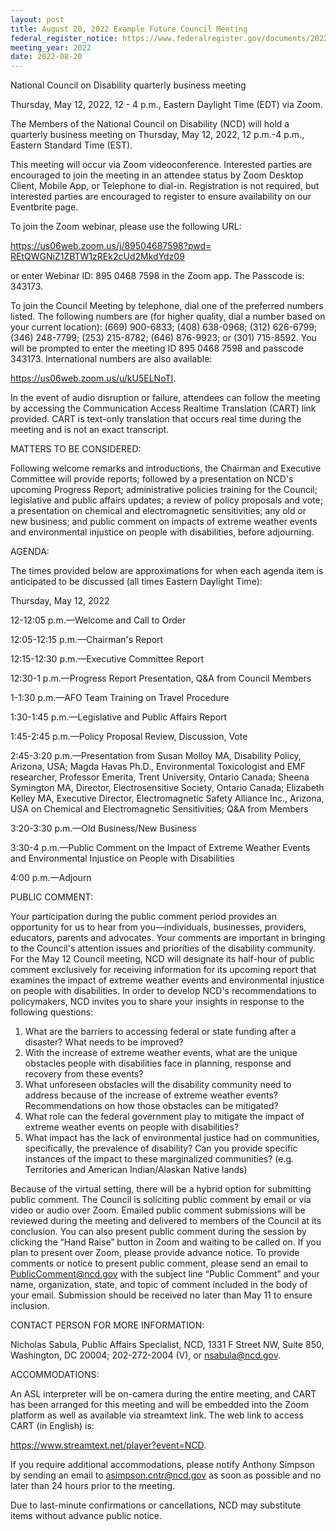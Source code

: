 ```yaml
---
layout: post
title: August 20, 2022 Example Future Council Meeting
federal_register_notice: https://www.federalregister.gov/documents/2022/05/02/2022-09412/sunshine-act-meetings
meeting_year: 2022
date: 2022-08-20
---
```

National Council on Disability quarterly business meeting

Thursday, May 12, 2022, 12 - 4 p.m., Eastern Daylight Time (EDT) via Zoom.

The Members of the National Council on Disability (NCD) will hold a quarterly business meeting on Thursday, May 12, 2022, 12 p.m.-4 p.m., Eastern Standard Time (EST).

This meeting will occur via Zoom videoconference. Interested parties are encouraged to join the meeting in an attendee status by Zoom Desktop Client, Mobile App, or Telephone to dial-in. Registration is not required, but interested parties are encouraged to register to ensure availability on our Eventbrite page.

To join the Zoom webinar, please use the following URL:

https://us06web.zoom.us/​j/​89504687598?​pwd=​REtQWGNiZ1ZBTW1zREk2cUd2MkdYdz09

or enter Webinar ID: 895 0468 7598 in the Zoom app. The Passcode is: 343173.

To join the Council Meeting by telephone, dial one of the preferred numbers listed. The following numbers are (for higher quality, dial a number based on your current location): (669) 900-6833; (408) 638-0968; (312) 626-6799; (346) 248-7799; (253) 215-8782; (646) 876-9923; or (301) 715-8592. You will be prompted to enter the meeting ID 895 0468 7598 and passcode 343173. International numbers are also available:

https://us06web.zoom.us/​u/​kU5ELNoTI.

In the event of audio disruption or failure, attendees can follow the meeting by accessing the Communication Access Realtime Translation (CART) link provided. CART is text-only translation that occurs real time during the meeting and is not an exact transcript.

MATTERS TO BE CONSIDERED:

Following welcome remarks and introductions, the Chairman and Executive Committee will provide reports; followed by a presentation on NCD's upcoming Progress Report; administrative policies training for the Council; legislative and public affairs updates; a review of policy proposals and vote; a presentation on chemical and electromagnetic sensitivities; any old or new business; and public comment on impacts of extreme weather events and environmental injustice on people with disabilities, before adjourning.

AGENDA:

The times provided below are approximations for when each agenda item is anticipated to be discussed (all times Eastern Daylight Time):

Thursday, May 12, 2022

12-12:05 p.m.—Welcome and Call to Order

12:05-12:15 p.m.—Chairman's Report

12:15-12:30 p.m.—Executive Committee Report

12:30-1 p.m.—Progress Report Presentation, Q&A from Council Members

1-1:30 p.m.—AFO Team Training on Travel Procedure

1:30-1:45 p.m.—Legislative and Public Affairs Report

1:45-2:45 p.m.—Policy Proposal Review, Discussion, Vote

2:45-3:20 p.m.—Presentation from Susan Molloy MA, Disability Policy, Arizona, USA; Magda Havas Ph.D., Environmental Toxicologist and EMF researcher, Professor Emerita, Trent University, Ontario Canada; Sheena Symington MA, Director, Electrosensitive Society, Ontario Canada; Elizabeth Kelley MA, Executive Director, Electromagnetic Safety Alliance Inc., Arizona, USA on Chemical and Electromagnetic Sensitivities; Q&A from Members

3:20-3:30 p.m.—Old Business/New Business

3:30-4 p.m.—Public Comment on the Impact of Extreme Weather Events and Environmental Injustice on People with Disabilities

4:00 p.m.—Adjourn

PUBLIC COMMENT:

Your participation during the public comment period provides an opportunity for us to hear from you—individuals, businesses, providers, educators, parents and advocates. Your comments are important in bringing to the Council's attention issues and priorities of the disability community. For the May 12 Council meeting, NCD will designate its half-hour of public comment exclusively for receiving information for its upcoming report that examines the impact of extreme weather events and environmental injustice on people with disabilities. In order to develop NCD's recommendations to policymakers, NCD invites you to share your insights in response to the following questions:

1. What are the barriers to accessing federal or state funding after a disaster? What needs to be improved?
2. With the increase of extreme weather events, what are the unique obstacles people with disabilities face in planning, response and recovery from these events?
3. What unforeseen obstacles will the disability community need to address because of the increase of extreme weather events? Recommendations on how those obstacles can be mitigated?
4. What role can the federal government play to mitigate the impact of extreme weather events on people with disabilities?
5. What impact has the lack of environmental justice had on communities, specifically, the prevalence of disability? Can you provide specific instances of the impact to these marginalized communities? (e.g. Territories and American Indian/Alaskan Native lands)

Because of the virtual setting, there will be a hybrid option for submitting public comment. The Council is soliciting public comment by email or via video or audio over Zoom. Emailed public comment submissions will be reviewed during the meeting and delivered to members of the Council at its conclusion. You can also present public comment during the session by clicking the “Hand Raise” button in Zoom and waiting to be called on. If you plan to present over Zoom, please provide advance notice. To provide comments or notice to present public comment, please send an email to PublicComment@ncd.gov with the subject line “Public Comment” and your name, organization, state, and topic of comment included in the body of your email. Submission should be received no later than May 11 to ensure inclusion.

CONTACT PERSON FOR MORE INFORMATION:

Nicholas Sabula, Public Affairs Specialist, NCD, 1331 F Street NW, Suite 850, Washington, DC 20004; 202-272-2004 (V), or nsabula@ncd.gov.

ACCOMMODATIONS:

An ASL interpreter will be on-camera during the entire meeting, and CART has been arranged for this meeting and will be embedded into the Zoom platform as well as available via streamtext link. The web link to access CART (in English) is:

https://www.streamtext.net/​player?​event=​NCD.

If you require additional accommodations, please notify Anthony Simpson by sending an email to asimpson.cntr@ncd.gov as soon as possible and no later than 24 hours prior to the meeting.

Due to last-minute confirmations or cancellations, NCD may substitute items without advance public notice.